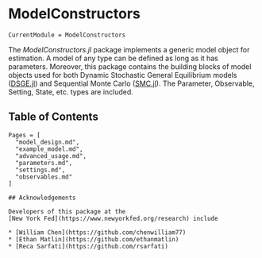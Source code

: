 # ModelConstructors

```@meta
CurrentModule = ModelConstructors
```

The *ModelConstructors.jl* package implements a generic model object for estimation.
A model of any type can be defined as long as it has parameters.
Moreover, this package contains the building blocks of model objects used for both
Dynamic Stochastic General Equilibrium models
([DSGE.jl](https://github.com/FRBNY-DSGE/DSGE.jl)) and
Sequential Monte Carlo ([SMC.jl](https://github.com/FRBNY-DSGE/SMC.jl)).
The Parameter, Observable, Setting, State, etc. types are included.

## Table of Contents

```@contents
Pages = [
  "model_design.md",
  "example_model.md",
  "advanced_usage.md",
  "parameters.md",
  "settings.md",
  "observables.md"
]

## Acknowledgements

Developers of this package at the
[New York Fed](https://www.newyorkfed.org/research) include

* [William Chen](https://github.com/chenwilliam77)
* [Ethan Matlin](https://github.com/ethanmatlin)
* [Reca Sarfati](https://github.com/rsarfati)
